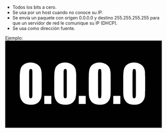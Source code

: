 <ul type="square">
  <li>Todos los bits a cero.</li>
  <li>Se usa por un host cuando no conoce su IP.</li>
  <li>Se envía un paquete con origen 0.0.0.0 y destino 255.255.255.255 para que un servidor de red le comunique su IP (DHCP).</li>
  <li>Se usa como dirección fuente.</li>
  </ul>
  
  Ejemplo:<br>
  <img src="https://github.com/luisbueno8/literatura_sigloxxi/blob/master/animales/0000000.png">
